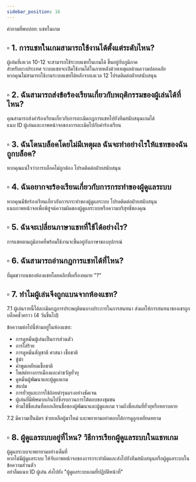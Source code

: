 ```yaml
---
sidebar_position: 16
---
```


คำถามที่พบบ่อย: แชทในเกม

## ▫️ 1. การแชทในเกมสามารถใช้งานได้ตั้งแต่ระดับไหน?  

ผู้เล่นที่เลเวล 10-12 จะสามารถใช้ระบบแชทในเกมได้ ขึ้นอยู่กับภูมิภาค  
สำหรับบางประเทศ ระบบแชทจะเปิดใช้งานได้ในภายหลังด้วยเหตุผลด้านความปลอดภัย  
หากคุณไม่สามารถใช้งานระบบแชทได้หลังจากเลเวล 12 โปรดติดต่อฝ่ายสนับสนุน  


## ▫️ 2. ฉันสามารถส่งข้อร้องเรียนเกี่ยวกับพฤติกรรมของผู้เล่นได้ที่ไหน?  

คุณสามารถส่งคำร้องเรียนเกี่ยวกับการละเมิดกฎการแชทไปยังทีมสนับสนุนเกมได้  
แนบ ID ผู้เล่นและภาพหน้าจอของการละเมิดไปกับคำร้องเรียน  


## ▫️ 3. ฉันโดนบล็อคโดยไม่มีเหตุผล ฉันจะทำอย่างไรให้แชทของฉันถูกบล็อค?  

หากคุณแน่ใจว่าการบล็อคไม่ถูกต้อง โปรดติดต่อฝ่ายสนับสนุน  


## ▫️ 4. ฉันอยากจะร้องเรียนเกี่ยวกับการกระทำของผู้ดูแลระบบ  

หากคุณมีข้อร้องเรียนเกี่ยวกับการกระทำของผู้ดูแลระบบ โปรดติดต่อฝ่ายสนับสนุน  
แนบภาพหน้าจอเพื่อพิสูจน์ความผิดของผู้ดูแลระบบหรือความบริสุทธิ์ของคุณ  


## ▫️ 5. ฉันจะเปลี่ยนภาษาแชทที่ใช้ได้อย่างไร?  

การแชทตามภูมิภาคที่พร้อมใช้งานจะขึ้นอยู่กับภาษาของอุปกรณ์  


## ▫️ 6. ฉันสามารถอ่านกฎการแชทได้ที่ไหน?  

ที่มุมขวาบนของห้องแชทโดยคลิกที่เครื่องหมาย "?"  


## ▫️ 7. ทำไมผู้เล่นจึงถูกแบนจากห้องแชท?  

 7.1 ผู้เล่นรายนี้ได้ละเมิดกฎการประพฤติตนบางประการในการสนทนา ส่งผลให้การสนทนาของเขาถูกบล็อคชั่วคราว (4 วันขึ้นไป)  

ข้อความต่อไปนี้ห้ามอยู่ในห้องแชท:  
- การดูหมิ่นผู้เล่นเป็นการส่วนตัว  
- การใส่ร้าย  
- การดูหมิ่นสัญชาติ ศาสนา เชื้อชาติ  
- ขู่ฆ่า  
- คำพูดเหยียดเชื้อชาติ  
- โพสต์ทางการเมืองและคำขวัญยั่วยุ  
- ดูหมิ่นผู้พัฒนาและผู้ดูแลเกม  
- สแปม  
- การยั่วยุและการใช้ถ้อยคำรุนแรงอย่างชัดเจน  
- ผู้เล่นที่มีพิษมากเกินไปซึ่งรบกวนการโต้ตอบของชุมชน  
- ห้ามใช้ชื่อเล่นที่ลอกเลียนชื่อของผู้พัฒนาและผู้ดูแลเกม รวมถึงชื่อเล่นที่ยั่วยุหรือหยาบคาย  

 7.2 มีความเป็นมิตร ช่วยเหลือผู้มาใหม่ และพยายามอย่าตอบโต้การดูถูกเหยียดหยาม  


## ▫️ 8. ผู้ดูแลระบบอยู่ที่ไหน? วิธีการเรียกผู้ดูแลระบบในแชทเกม  

ผู้ดูแลระบบจะพยายามอย่างเต็มที่  
หากไม่มีผู้ดูแลระบบ ให้จับภาพหน้าจอของการกระทำผิดและส่งไปยังทีมสนับสนุนหรือผู้ดูแลระบบในข้อความส่วนตัว  
อย่าลืมแนบ ID ผู้เล่น ส่งไปยัง "ผู้ดูแลระบบเกมที่ปฏิบัติหน้าที่"